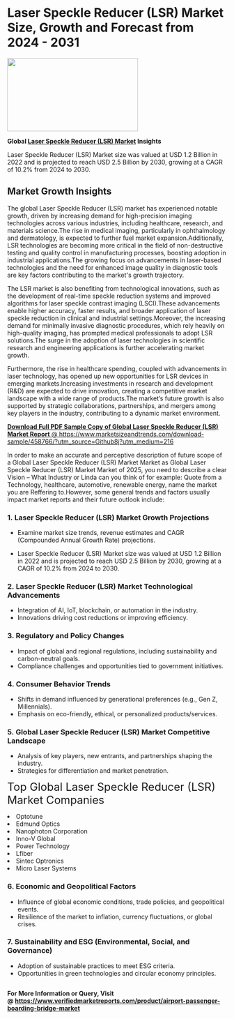 <H1>Laser Speckle Reducer (LSR) Market Size, Growth and Forecast from 2024 - 2031</H1><img class="aligncenter size-medium wp-image-584254" src="https://thirdeyenews.in/wp-content/uploads/2024/09/Global-Market-Research-300x168.jpeg" alt="" width="300" height="168" /><p><strong>Global&nbsp;<a href="https://www.marketsizeandtrends.com/download-sample/458766/?utm_source=Github8j?utm_medium=216">Laser Speckle Reducer (LSR) Market</a> Insights</strong></p><p>Laser Speckle Reducer (LSR) Market size was valued at USD 1.2 Billion in 2022 and is projected to reach USD 2.5 Billion by 2030, growing at a CAGR of 10.2% from 2024 to 2030.</p><p><h2>Market Growth Insights</h2> <p>The global Laser Speckle Reducer (LSR) market has experienced notable growth, driven by increasing demand for high-precision imaging technologies across various industries, including healthcare, research, and materials science.The rise in medical imaging, particularly in ophthalmology and dermatology, is expected to further fuel market expansion.Additionally, LSR technologies are becoming more critical in the field of non-destructive testing and quality control in manufacturing processes, boosting adoption in industrial applications.The growing focus on advancements in laser-based technologies and the need for enhanced image quality in diagnostic tools are key factors contributing to the market's growth trajectory.</p> <p><a href="#"></a></p> <p>The LSR market is also benefiting from technological innovations, such as the development of real-time speckle reduction systems and improved algorithms for laser speckle contrast imaging (LSCI).These advancements enable higher accuracy, faster results, and broader application of laser speckle reduction in clinical and industrial settings.Moreover, the increasing demand for minimally invasive diagnostic procedures, which rely heavily on high-quality imaging, has prompted medical professionals to adopt LSR solutions.The surge in the adoption of laser technologies in scientific research and engineering applications is further accelerating market growth.</p> <p>Furthermore, the rise in healthcare spending, coupled with advancements in laser technology, has opened up new opportunities for LSR devices in emerging markets.Increasing investments in research and development (R&D) are expected to drive innovation, creating a competitive market landscape with a wide range of products.The market’s future growth is also supported by strategic collaborations, partnerships, and mergers among key players in the industry, contributing to a dynamic market environment.</p> <p><a href="#"></p><p><span class=""><strong>Download Full PDF Sample Copy of Global Laser Speckle Reducer (LSR) Market Report</strong> @ <a href="https://www.marketsizeandtrends.com/download-sample/458766/?utm_source=Github8j?utm_medium=216" target="_blank">https://www.marketsizeandtrends.com/download-sample/458766/?utm_source=Github8j?utm_medium=216</a></span></p><p>In order to make an accurate and perceptive description of future scope of a Global&nbsp;Laser Speckle Reducer (LSR) Market Market as Global&nbsp;Laser Speckle Reducer (LSR) Market Market of 2025, you need to describe a clear Vision &ndash; What Industry or Linda can you think of for example: Quote from a Technology, healthcare, automotive, renewable energy, name the market you are Reffering to.However, some general trends and factors usually impact market reports and their future outlook include:</p><h3>1.&nbsp;<strong>Laser Speckle Reducer (LSR) Market Growth Projections</strong></h3><ul><li>Examine market size trends, revenue estimates and CAGR (Compounded Annual Growth Rate) projections.</li><li><p>Laser Speckle Reducer (LSR) Market size was valued at USD 1.2 Billion in 2022 and is projected to reach USD 2.5 Billion by 2030, growing at a CAGR of 10.2% from 2024 to 2030.</p></li></ul><h3>2.&nbsp;<strong>Laser Speckle Reducer (LSR) Market Technological Advancements</strong></h3><ul><li>Integration of AI, IoT, blockchain, or automation in the industry.</li><li>Innovations driving cost reductions or improving efficiency.</li></ul><h3>3.&nbsp;<strong>Regulatory and Policy Changes</strong></h3><ul><li>Impact of global and regional regulations, including sustainability and carbon-neutral goals.</li><li>Compliance challenges and opportunities tied to government initiatives.</li></ul><h3>4.&nbsp;<strong>Consumer Behavior Trends</strong></h3><ul><li>Shifts in demand influenced by generational preferences (e.g., Gen Z, Millennials).</li><li>Emphasis on eco-friendly, ethical, or personalized products/services.</li></ul><h3>5.&nbsp;<strong>Global Laser Speckle Reducer (LSR) Market Competitive Landscape</strong></h3><ul><li>Analysis of key players, new entrants, and partnerships shaping the industry.</li><li>Strategies for differentiation and market penetration.</li></ul><p data-pm-slice="1 1 []"><span style="color: inherit; font-family: inherit; font-size: 25px;">Top Global Laser Speckle Reducer (LSR) Market Companies</span></p><div class="" data-test-id=""><p><li>Optotune</li><li> Edmund Optics</li><li> Nanophoton Corporation</li><li> Inno-V Global</li><li> Power Technology</li><li> Lfiber</li><li> Sintec Optronics</li><li> Micro Laser Systems</li></p></div><h3>6.&nbsp;<strong>Economic and Geopolitical Factors</strong></h3><ul><li>Influence of global economic conditions, trade policies, and geopolitical events.</li><li>Resilience of the market to inflation, currency fluctuations, or global crises.</li></ul><h3>7.&nbsp;<strong>Sustainability and ESG (Environmental, Social, and Governance)</strong></h3><ul><li>Adoption of sustainable practices to meet ESG criteria.</li><li>Opportunities in green technologies and circular economy principles.</li></ul><h2><strong style="font-size: 14px;">For More Information or Query, Visit @&nbsp;</strong><a style="background-color: #ffffff; font-size: 14px;" href="https://www.marketsizeandtrends.com/report/laser-speckle-reducer-lsr-market/" target="_blank">https://www.verifiedmarketreports.com/product/airport-passenger-boarding-bridge-market</a></h2>